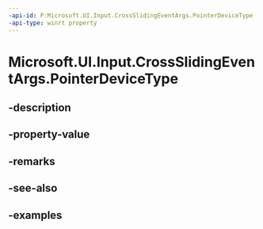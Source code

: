 ```yaml
---
-api-id: P:Microsoft.UI.Input.CrossSlidingEventArgs.PointerDeviceType
-api-type: winrt property
---
```


# Microsoft.UI.Input.CrossSlidingEventArgs.PointerDeviceType

<!--
public Microsoft.UI.Input.PointerDeviceType PointerDeviceType { get; }
-->


## -description

## -property-value

## -remarks

## -see-also

## -examples


